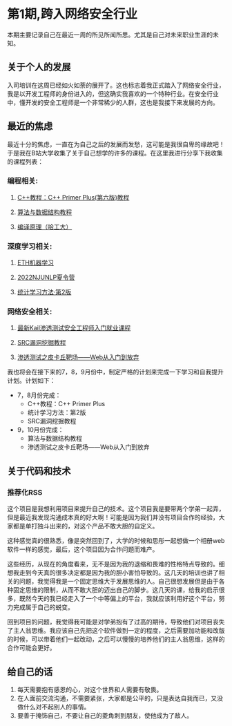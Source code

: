 # 第1期,跨入网络安全行业

本期主要记录自己在最近一周的所见所闻所思。尤其是自己对未来职业生涯的未知。
## 关于个人的发展
入司培训在这周已经如火如荼的展开了。这也标志着我正式踏入了网络安全行业，我是以开发工程师的身份进入的，但这确实我喜欢的一个特种行业。在安全行业中，懂开发的安全工程师是一个非常稀少的人群，这也是我接下来发展的方向。

## 最近的焦虑
最近十分的焦虑，一直在为自己之后的发展而发愁，这可能是我很自卑的缘故吧！于是我在B站大学收集了关于自己想学的许多的课程。在这里我进行分享下我收集的课程列表：

### **编程相关**:

1. [C++教程：C++ Primer Plus(第六版)教程](https://www.bilibili.com/video/BV1Yv411t7qe?spm_id_from=333.999.0.0)

2. [算法与数据结构教程](https://www.bilibili.com/video/BV1Cq4y1A7wo?spm_id_from=333.999.0.0)

3. [编译原理（哈工大）](https://www.bilibili.com/video/BV1zW411t7YE?spm_id_from=333.999.0.0&vd_source=e460b7e65f370452cf4cfd69fd2a3029)

### **深度学习相关**:

1. [ETH机器学习](https://www.bilibili.com/video/BV1FT41137pw?spm_id_from=333.999.0.0)

2. [2022NJUNLP夏令营](https://www.bilibili.com/video/BV1CY4y1E7iW?spm_id_from=333.999.0.0)

3. [统计学习方法·第2版](https://www.bilibili.com/video/BV16B4y1W7fi?spm_id_from=333.999.0.0&vd_source=e460b7e65f370452cf4cfd69fd2a3029)

### **网络安全相关**:

1. [最新Kail渗透测试安全工程师入门就业课程](https://www.bilibili.com/video/BV1GU4y157S5?spm_id_from=333.999.0.0&vd_source=e460b7e65f370452cf4cfd69fd2a3029)

2. [SRC漏洞挖掘教程](https://www.bilibili.com/video/BV1mY4y1G7sV?spm_id_from=333.999.0.0&vd_source=e460b7e65f370452cf4cfd69fd2a3029)

3. [渗透测试之皮卡丘靶场——Web从入门到放弃](https://www.bilibili.com/video/BV1WT4y1c71V?spm_id_from=333.999.0.0&vd_source=e460b7e65f370452cf4cfd69fd2a3029)

我也将会在接下来的7，8，9月份中，制定严格的计划来完成一下学习和自我提升计划。计划如下：
* 7，8月份完成：
    * C++教程：C++ Primer Plus
    * 统计学习方法：第2版
    * SRC漏洞挖掘教程
* 9，10月份完成：
    * 算法与数据结构教程
    * 渗透测试之皮卡丘靶场——Web从入门到放弃

## 关于代码和技术
### 推荐化RSS
这个项目是我想利用项目来提升自己的技术。这个项目我是要带两个学弟一起弄，但是最近我发现沟通成本真的好大啊！可能是因为我们并没有项目合作的经验，大家都是单打独斗出来的，对这个产品不敢大胆的自定义。

这种感觉真的很熟悉，像是突然回到了，大学的时候和思彤一起想做一个相册web软件一样的感觉，最后，这个项目因为合作问题而难产。

这些经历，从现在的角度看来，无不是因为我的退缩和畏难的性格特点导致的。细想我走到今天真的很多决定都是因为我的胆小害怕导致的。这几天的培训也讲了相关的问题，我觉得我是一个固定思维大于发展思维的人。自己很想发展但是由于各种固定思维的限制，从而不敢大胆的迈出自己的脚步。这几天的课，给我的启示很多，既然今天的我已经走入了一个中等偏上的平台，我就应该利用好这个平台，努力完成属于自己的蜕变。

回到项目的问题，我觉得我可能是对学弟抱有了过高的期待，导致他们对项目丧失了主人翁思维。我应该自己先把这个软件做到一定的程度，之后需要加功能和改版的时候，可以带着他们一起改动，之后可以慢慢的培养他们的主人翁思维，这样的合作可能会更好。

## 给自己的话
1. 每天需要抱有感恩的心，对这个世界和人需要有敬畏。
2. 在人面前交流沟通，不需要紧张，大家都是公平的，只是表达自我而已，又没做什么对不起别人的事情。
3. 要善于掩饰自己，不要让自己的菱角刺到朋友，使他成为了敌人。

